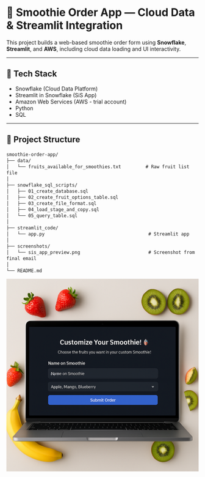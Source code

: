# 🥤 Smoothie Order App — Cloud Data & Streamlit Integration

This project builds a web-based smoothie order form using **Snowflake**, **Streamlit**, and **AWS**, including cloud data loading and UI interactivity.

---

## 🧰 Tech Stack
- Snowflake (Cloud Data Platform)
- Streamlit in Snowflake (SiS App)
- Amazon Web Services (AWS - trial account)
- Python
- SQL

---

## 📁 Project Structure

```
smoothie-order-app/
├── data/
│   └── fruits_available_for_smoothies.txt         # Raw fruit list file
│
├── snowflake_sql_scripts/
│   ├── 01_create_database.sql
│   ├── 02_create_fruit_options_table.sql
│   ├── 03_create_file_format.sql
│   ├── 04_load_stage_and_copy.sql
│   └── 05_query_table.sql
│
├── streamlit_code/
│   └── app.py                                      # Streamlit app
│
├── screenshots/
│   └── sis_app_preview.png                         # Screenshot from final email
│
└── README.md
```





[![Smoothie App](screenshots/mysmoothie.png)](https://mysmoothie.streamlit.app/)
